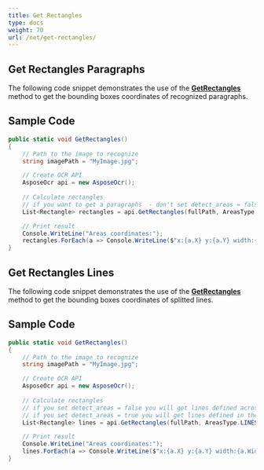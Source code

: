 ```yaml
---
title: Get Rectangles
type: docs
weight: 70
url: /net/get-rectangles/
---
```


## **Get Rectangles Paragraphs**

The following code snippet demonstrates the use of the [**GetRectangles**](https://apireference.aspose.com/ocr/net/aspose.ocr/asposeocr/methods/getrectangles) method to get the bounding boxes coordinates of recognized paragraphs.

## Sample Code


```csharp
public static void GetRectangles()
{
    // Path to the image to recognize
    string imagePath = "MyImage.jpg";

    // Create OCR API
    AsposeOcr api = new AsposeOcr();
    
    // Calculate rectangles   
	// if you want to get a paragraphs  - don't set detect_areas = false	 
	List<Rectangle> rectangles = api.GetRectangles(fullPath, AreasType.PARAGRAPHS, true);

	// Print result           
	Console.WriteLine("Areas coordinates:");
	rectangles.ForEach(a => Console.WriteLine($"x:{a.X} y:{a.Y} width:{a.Width} height:{a.Height}"));
}
```

## **Get Rectangles Lines**

The following code snippet demonstrates the use of the [**GetRectangles**](https://apireference.aspose.com/ocr/net/aspose.ocr/asposeocr/methods/getrectangles) method to get the bounding boxes coordinates of splitted lines.

## Sample Code


```csharp
public static void GetRectangles()
{
    // Path to the image to recognize
    string imagePath = "MyImage.jpg";

    // Create OCR API
    AsposeOcr api = new AsposeOcr();
    
    // Calculate rectangles   
	// if you set detect_areas = false you will get lines defined across the entire width of the image (useful for images with text only).
	// if you set detect_areas = true you will get lines defined in the paragrathes (useful for images with columns, pictures, and difficult structure).
	List<Rectangle> lines = api.GetRectangles(fullPath, AreasType.LINES, false);

	// Print result           
	Console.WriteLine("Areas coordinates:");
	lines.ForEach(a => Console.WriteLine($"x:{a.X} y:{a.Y} width:{a.Width} height:{a.Height}"));
}
```